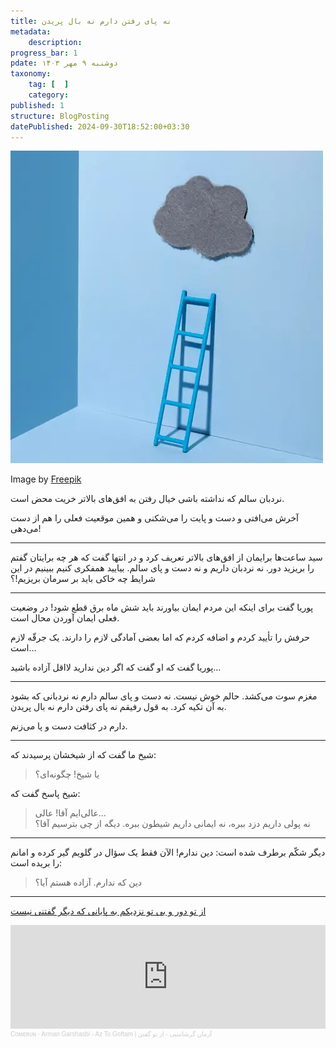 ```yaml
---
title: نه پای رفتن دارم نه بال پریدن
metadata:
    description:
progress_bar: 1
pdate: دوشنبه ۹ مهر ۱۴۰۳
taxonomy:
    tag: [  ]
    category: 
published: 1
structure: BlogPosting
datePublished: 2024-09-30T18:52:00+03:30
---
```


![ نردبان آبی در اتاق آبی به سوی یک ابر تیره ](blue-monday-with-ladder-cloud.webp)

<div class="align-center">
Image by  <a href="https://www.freepik.com/free-photo/blue-monday-with-ladder-cloud_11009057.htm"> Freepik </a>
</div>

نردبان سالم که نداشته باشی خیال رفتن به افق‌های بالاتر خریت محض است.

آخرش می‌افتی و دست و پایت را می‌شکنی و همین موقعیت فعلی را هم از دست می‌دهی!

***

سید ساعت‌ها برایمان از افق‌های بالاتر تعریف کرد و در انتها گفت که هر چه برایتان گفتم را بریزید دور. نه نردبان داریم و نه دست و پای سالم. بیایید همفکری کنیم ببینیم در این شرایط چه خاکی باید بر سرمان بریزیم!؟

***

پوریا گفت برای اینکه این مردم ایمان بیاورند باید شش ماه برق قطع شود! در وضعیت فعلی ایمان آوردن محال است.

حرفش را تأیید کردم و اضافه کردم که اما بعضی آمادگی لازم را دارند. یک جرقّه لازم است…

پوریا گفت که او گفت که اگر دین ندارید لااقل آزاده باشید…

*** 

مغزم سوت می‌کشد. حالم خوش نیست. نه دست و پای سالم دارم نه نردبانی که بشود به آن تکیه کرد. به قول رفیقم نه پای رفتن دارم نه بال پریدن. 

دارم در کثافت دست و پا می‌زنم.

***


شیخ ما گفت که از شیخشان پرسیدند که: 

> یا شیخ! چگونه‌ای؟

شیخ پاسخ گفت که:

> عالی‌ایم آقا! عالی…  
نه پولی داریم دزد ببره، نه ایمانی داریم شیطون ببره. دیگه از چی بترسیم آقا؟


***

دیگر شکّم برطرف شده است: دین ندارم! الآن فقط یک سؤال در گلویم گیر کرده و امانم را بریده است:

> دین که ندارم. آزاده هستم آیا؟

***

[ از تو دور و بی تو نزدیکم به پایانی که دیگر گفتنی نیست ](https://soundcloud.com/c0merun/az-to-goftam)

<iframe width="100%" height="166" scrolling="no" frameborder="no" allow="autoplay" src="https://w.soundcloud.com/player/?url=https%3A//api.soundcloud.com/tracks/1702888884&color=%23ff5500&auto_play=true&hide_related=false&show_comments=true&show_user=true&show_reposts=false&show_teaser=true"></iframe><div style="font-size: 10px; color: #cccccc;line-break: anywhere;word-break: normal;overflow: hidden;white-space: nowrap;text-overflow: ellipsis; font-family: Interstate,Lucida Grande,Lucida Sans Unicode,Lucida Sans,Garuda,Verdana,Tahoma,sans-serif;font-weight: 100;"><a href="https://soundcloud.com/c0merun" title="Cᴏᴍᴇʀᴜɴ" target="_blank" style="color: #cccccc; text-decoration: none;">Cᴏᴍᴇʀᴜɴ</a> · <a href="https://soundcloud.com/c0merun/az-to-goftam" title="Arman Garshasbi - Az To Goftam | آرمان گرشاسبی - از تو گفتن" target="_blank" style="color: #cccccc; text-decoration: none;">Arman Garshasbi - Az To Goftam | آرمان گرشاسبی - از تو گفتن</a></div>